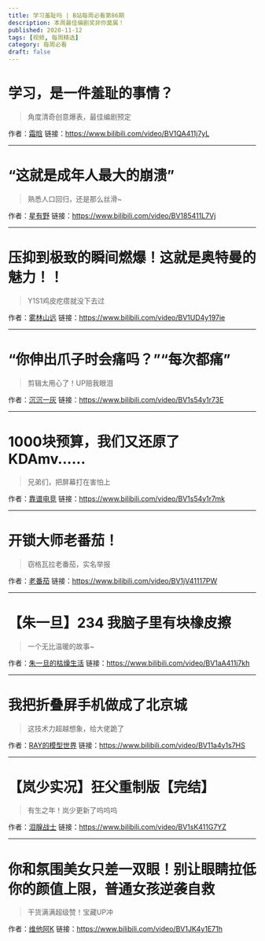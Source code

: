 ```yaml
---
title: 学习羞耻吗 | B站每周必看第86期
description: 本周最佳编剧奖非你莫属！
published: 2020-11-12
tags: [视频, 每周精选]
category: 每周必看
draft: false
---
```


# 学习，是一件羞耻的事情？
> 角度清奇创意爆表，最佳编剧预定

作者：[霜晗](https://space.bilibili.com/18710795)
链接：https://www.bilibili.com/video/BV1QA411j7yL

---

# “这就是成年人最大的崩溃”
> 熟悉人口回归，还是那么丝滑~

作者：[星有野](https://space.bilibili.com/627888730)
链接：https://www.bilibili.com/video/BV185411L7Vj

---

# 压抑到极致的瞬间燃爆！这就是奥特曼的魅力！！
> Y1S1鸡皮疙瘩就没下去过

作者：[雾林山远](https://space.bilibili.com/18612521)
链接：https://www.bilibili.com/video/BV1UD4y197ie

---

# “你伸出爪子时会痛吗？”“每次都痛”
> 剪辑太用心了！UP赔我眼泪

作者：[沉沉一灰](https://space.bilibili.com/11026741)
链接：https://www.bilibili.com/video/BV1s54y1r73E

---

# 1000块预算，我们又还原了KDAmv......
> 兄弟们，把屏幕打在害怕上

作者：[靠谱电竞](https://space.bilibili.com/279991456)
链接：https://www.bilibili.com/video/BV1s54y1r7mk

---

# 开锁大师老番茄！
> 窃格瓦拉老番茄，实名举报

作者：[老番茄](https://space.bilibili.com/546195)
链接：https://www.bilibili.com/video/BV1jV41117PW

---

# 【朱一旦】234 我脑子里有块橡皮擦
> 一个无比温暖的故事~

作者：[朱一旦的枯燥生活](https://space.bilibili.com/437316738)
链接：https://www.bilibili.com/video/BV1aA411j7kh

---

# 我把折叠屏手机做成了北京城
> 这技术力超越想象，给大佬跪了

作者：[RAY的模型世界](https://space.bilibili.com/437957199)
链接：https://www.bilibili.com/video/BV11a4y1s7HS

---

# 【岚少实况】狂父重制版【完结】
> 有生之年！岚少更新了呜呜呜

作者：[泪腺战士](https://space.bilibili.com/374377)
链接：https://www.bilibili.com/video/BV1sK411G7YZ

---

# 你和氛围美女只差一双眼！别让眼睛拉低你的颜值上限，普通女孩逆袭自救
> 干货满满超级赞！宝藏UP冲

作者：[维他阿K](https://space.bilibili.com/568089240)
链接：https://www.bilibili.com/video/BV1JK4y1E71h

